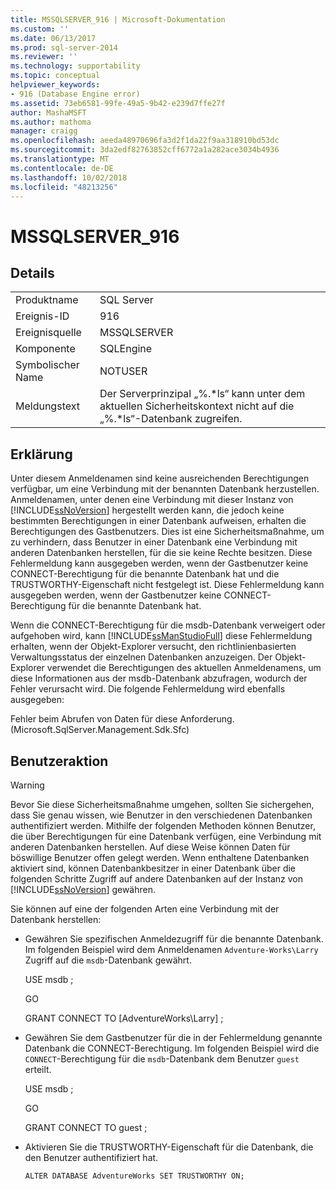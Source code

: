 ```yaml
---
title: MSSQLSERVER_916 | Microsoft-Dokumentation
ms.custom: ''
ms.date: 06/13/2017
ms.prod: sql-server-2014
ms.reviewer: ''
ms.technology: supportability
ms.topic: conceptual
helpviewer_keywords:
- 916 (Database Engine error)
ms.assetid: 73eb6581-99fe-49a5-9b42-e239d7ffe27f
author: MashaMSFT
ms.author: mathoma
manager: craigg
ms.openlocfilehash: aeeda48970696fa3d2f1da22f9aa318910bd53dc
ms.sourcegitcommit: 3da2edf82763852cff6772a1a282ace3034b4936
ms.translationtype: MT
ms.contentlocale: de-DE
ms.lasthandoff: 10/02/2018
ms.locfileid: "48213256"
---
```

# <a name="mssqlserver916"></a>MSSQLSERVER_916
    
## <a name="details"></a>Details  
  
|||  
|-|-|  
|Produktname|SQL Server|  
|Ereignis-ID|916|  
|Ereignisquelle|MSSQLSERVER|  
|Komponente|SQLEngine|  
|Symbolischer Name|NOTUSER|  
|Meldungstext|Der Serverprinzipal „%.*ls“ kann unter dem aktuellen Sicherheitskontext nicht auf die „%.\*ls“-Datenbank zugreifen.|  
  
## <a name="explanation"></a>Erklärung  
 Unter diesem Anmeldenamen sind keine ausreichenden Berechtigungen verfügbar, um eine Verbindung mit der benannten Datenbank herzustellen. Anmeldenamen, unter denen eine Verbindung mit dieser Instanz von [!INCLUDE[ssNoVersion](../../includes/ssnoversion-md.md)] hergestellt werden kann, die jedoch keine bestimmten Berechtigungen in einer Datenbank aufweisen, erhalten die Berechtigungen des Gastbenutzers. Dies ist eine Sicherheitsmaßnahme, um zu verhindern, dass Benutzer in einer Datenbank eine Verbindung mit anderen Datenbanken herstellen, für die sie keine Rechte besitzen. Diese Fehlermeldung kann ausgegeben werden, wenn der Gastbenutzer keine CONNECT-Berechtigung für die benannte Datenbank hat und die TRUSTWORTHY-Eigenschaft nicht festgelegt ist. Diese Fehlermeldung kann ausgegeben werden, wenn der Gastbenutzer keine CONNECT-Berechtigung für die benannte Datenbank hat.  
  
 Wenn die CONNECT-Berechtigung für die msdb-Datenbank verweigert oder aufgehoben wird, kann [!INCLUDE[ssManStudioFull](../../includes/ssmanstudiofull-md.md)] diese Fehlermeldung erhalten, wenn der Objekt-Explorer versucht, den richtlinienbasierten Verwaltungsstatus der einzelnen Datenbanken anzuzeigen. Der Objekt-Explorer verwendet die Berechtigungen des aktuellen Anmeldenamens, um diese Informationen aus der msdb-Datenbank abzufragen, wodurch der Fehler verursacht wird. Die folgende Fehlermeldung wird ebenfalls ausgegeben:  
  
 Fehler beim Abrufen von Daten für diese Anforderung. (Microsoft.SqlServer.Management.Sdk.Sfc)  
  
## <a name="user-action"></a>Benutzeraktion  
  
> [!WARNING]  
>  Bevor Sie diese Sicherheitsmaßnahme umgehen, sollten Sie sichergehen, dass Sie genau wissen, wie Benutzer in den verschiedenen Datenbanken authentifiziert werden. Mithilfe der folgenden Methoden können Benutzer, die über Berechtigungen für eine Datenbank verfügen, eine Verbindung mit anderen Datenbanken herstellen. Auf diese Weise können Daten für böswillige Benutzer offen gelegt werden. Wenn enthaltene Datenbanken aktiviert sind, können Datenbankbesitzer in einer Datenbank über die folgenden Schritte Zugriff auf andere Datenbanken auf der Instanz von [!INCLUDE[ssNoVersion](../../includes/ssnoversion-md.md)] gewähren.  
  
 Sie können auf eine der folgenden Arten eine Verbindung mit der Datenbank herstellen:  
  
-   Gewähren Sie spezifischen Anmeldezugriff für die benannte Datenbank. Im folgenden Beispiel wird dem Anmeldenamen `Adventure-Works\Larry` Zugriff auf die `msdb`-Datenbank gewährt.  
  
     USE msdb ;  
  
     GO  
  
     GRANT CONNECT TO [AdventureWorks\Larry] ;  
  
-   Gewähren Sie dem Gastbenutzer für die in der Fehlermeldung genannte Datenbank die CONNECT-Berechtigung. Im folgenden Beispiel wird die `CONNECT`-Berechtigung für die `msdb`-Datenbank dem Benutzer `guest` erteilt.  
  
     USE msdb ;  
  
     GO  
  
     GRANT CONNECT TO guest ;  
  
-   Aktivieren Sie die TRUSTWORTHY-Eigenschaft für die Datenbank, die den Benutzer authentifiziert hat.  
  
     `ALTER DATABASE AdventureWorks SET TRUSTWORTHY ON;`  
  
  
